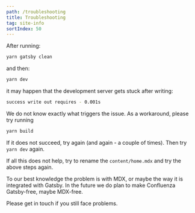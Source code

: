 ```yaml
---
path: /troubleshooting
title: Troubleshooting
tag: site-info
sortIndex: 50
---
```


After running:

```bash
yarn gatsby clean
```

and then:

```bash
yarn dev
```

it may happen that the development server gets stuck after writing:

```bash
success write out requires - 0.001s
```

We do not know exactly what triggers the issue. As a workaround, please try running

```bash
yarn build
```

If it does not succeed, try again (and again - a couple of times). Then try `yarn dev` again.

If all this does not help, try to rename the `content/home.mdx` and try the above steps again.

To our best knowledge the problem is with MDX, or maybe the way it is integrated with Gatsby. In the future we do plan to make Confluenza Gatsby-free, maybe MDX-free.

Please get in touch if you still face problems.
